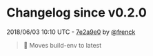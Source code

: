 # Changelog since v0.2.0

2018/06/03 10:10 UTC - [7e2a9e0](https://github.com/hassio-addons/addon-ide/commit/7e2a9e0b02658bef7897d6862bd6c452ca50bb12) by [@frenck](https://github.com/frenck)
> :rocket: Moves build-env to latest 

